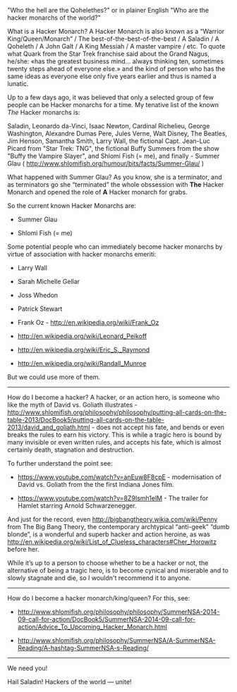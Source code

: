 "Who the hell are the Qohelethes?" or in plainer English "Who are the
hacker monarchs of the world?"

What is a Hacker Monarch?  A Hacker Monarch is also known as
a “Warrior King/Queen/Monarch” / The best-of-the-best-of-the-best /
A Saladin / A Qoheleth / A John Galt / A King Messiah / A master vampire
/ etc. To quote what Quark from the Star Trek franchise said about the Grand Nagus, he/she: «has the greatest business mind… always thinking ten, sometimes twenty steps ahead of everyone else.» and the kind of person who has the same ideas as everyone else only five years earlier and thus is named a lunatic.

Up to a few days ago, it was believed that only a selected group of few people can be Hacker monarchs for a time. My tenative list of the
known *The* Hacker monarchs is:

Saladin, Leonardo da-Vinci, Isaac Newton, Cardinal Richelieu, George Washington, Alexandre Dumas Pere, Jules Verne, Walt Disney, The Beatles, Jim Henson, Samantha Smith, Larry Wall, the fictional Capt. Jean-Luc Picard from "Star Trek: TNG", the fictional Buffy Summers from the show "Buffy the Vampire Slayer", and Shlomi Fish (= me), and finally - Summer Glau ( http://www.shlomifish.org/humour/bits/facts/Summer-Glau/ )

What happened with Summer Glau? As you know, she is a terminator, and as
terminators go she “terminated” the whole obssession with **The** Hacker Monarch
and opened the role of **A** Hacker monarch for grabs.

So the current known Hacker Monarchs are:

* Summer Glau

* Shlomi Fish (= me)

Some potential people who can immediately become hacker monarchs by virtue
of association with hacker monarchs emeriti:

* Larry Wall

* Sarah Michelle Gellar

* Joss Whedon

* Patrick Stewart

* Frank Oz - http://en.wikipedia.org/wiki/Frank_Oz

* http://en.wikipedia.org/wiki/Leonard_Peikoff

* http://en.wikipedia.org/wiki/Eric_S._Raymond

* http://en.wikipedia.org/wiki/Randall_Munroe

But we could use more of them.

------------

How do I become a hacker? A hacker, or an action hero, is someone who like
the myth of David vs. Goliath illustrates - http://www.shlomifish.org/philosophy/philosophy/putting-all-cards-on-the-table-2013/DocBook5/putting-all-cards-on-the-table-2013/david_and_goliath.html - does not accept his fate, and bends or
even breaks the rules to earn his victory. This is while a tragic hero is
bound by many invisible or even written rules, and accepts his fate, which
is almost certainly death, stagnation and destruction.

To further understand the point see:

* https://www.youtube.com/watch?v=anEuw8F8cpE - modernisation of David vs.
Goliath from the the first Indiana Jones film.

* https://www.youtube.com/watch?v=8Z9Ismh1elM - The trailer for Hamlet starring
Arnold Schwarzenegger.

And just for the record, even http://bigbangtheory.wikia.com/wiki/Penny from
The Big Bang Theory, the contemporary archtypical “anti-geek” “dumb blonde”,
is a wonderful and superb hacker and action heroine, as was
http://en.wikipedia.org/wiki/List_of_Clueless_characters#Cher_Horowitz before
her.

While it’s up to a person to choose whether to be a hacker or not, the
alternative of being a tragic hero, is to become cynical and miserable and
to slowly stagnate and die, so I wouldn't recommend it to anyone.

------------

How do I become a hacker monarch/king/queen? For this, see:

* http://www.shlomifish.org/philosophy/philosophy/SummerNSA-2014-09-call-for-action/DocBook5/SummerNSA-2014-09-call-for-action/Advice_To_Upcoming_Hacker_Monarch.html

* http://www.shlomifish.org/philosophy/SummerNSA/A-SummerNSA-Reading/A-hashtag-SummerNSA-s-Reading/

------------

We need you!

Hail Saladin! Hackers of the world — unite!
